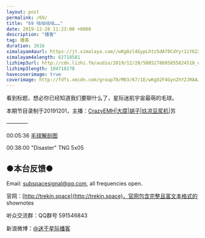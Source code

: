 ```yaml
---
layout: post
permalink: /69/
title: "69 咕咕咕咕……"
date: 2019-12-28 11:23:00 +0800
description: "播客"
tag: 播客 
duration: 2616
ximalayam4aurl: https://jt.ximalaya.com//wKgOzl4GypLhtz5dA70CdYyr1iY622.mp3.m4a?channel=rss&amp;album_id=3135361&amp;track_id=240112776&amp;uid=6418191&amp;jt=https://audio.xmcdn.com/group70/M05/67/48/wKgOzl4GypLhtz5dA70CdYyr1iY622.mp3
ximalayam4alength: 62718581
lizhimp3url: http://cdn.lizhi.fm/audio/2019/12/28/5085278605855824518_ud.mp3
lizhimp3length: 104710278
havecoverimage: true
coverimage: http://fdfs.xmcdn.com/group70/M03/67/1E/wKgO2F4Gyn2hY2JRAAJNyOuCXwU052.jpg
---  
```


看到标题，想必你已经知道我们要聊什么了，星际迷航宇宙最萌的毛球。

本期节目录制于20191201，主播：[CrazyEMH](mailto:emh@trekin.space)\|[大腐](https://weibo.com/u/5113590549)\|[胡子](https://weibo.com/p/1005051764117203)\|[玖凉豆浆机](https://weibo.com/lunaliang1029)\|苏

————

00:05:36 [毛球解剖图](https://i.imgur.com/KfSgt.jpg)

00:38:00 &quot;Disaster&quot; TNG 5x05

## ●本台反馈●

Email: [subspacesignal@qq.com](mailto:subspacesignal@qq.com), all frequencies open.

官网：[http://trekin.space](http://trekin.space)，官网包含完整且富文本格式的 shownotes

听众交流群：QQ群号 591546843

新浪微博：[@迷于星际播客](http://weibo.com/lostinst)
